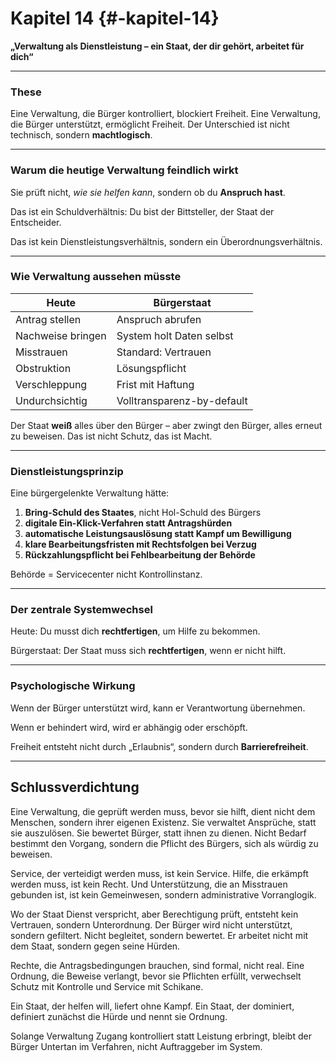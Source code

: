 # Kapitel 14 {#-kapitel-14}

**„Verwaltung als Dienstleistung – ein Staat, der dir gehört, arbeitet für dich“**

---

### These

Eine Verwaltung, die Bürger kontrolliert, blockiert Freiheit.
Eine Verwaltung, die Bürger unterstützt, ermöglicht Freiheit.
Der Unterschied ist nicht technisch, sondern **machtlogisch**.

---

### Warum die heutige Verwaltung feindlich wirkt

Sie prüft nicht, *wie sie helfen kann*,
sondern ob du **Anspruch hast**.

Das ist ein Schuldverhältnis:
Du bist der Bittsteller,
der Staat der Entscheider.

Das ist kein Dienstleistungsverhältnis,
sondern ein Überordnungsverhältnis.

---

### Wie Verwaltung aussehen müsste

| Heute             | Bürgerstaat                |
|-------------------|----------------------------|
| Antrag stellen    | Anspruch abrufen           |
| Nachweise bringen | System holt Daten selbst   |
| Misstrauen        | Standard: Vertrauen        |
| Obstruktion       | Lösungspflicht             |
| Verschleppung     | Frist mit Haftung          |
| Undurchsichtig    | Volltransparenz-by-default |

Der Staat **weiß** alles über den Bürger –
aber zwingt den Bürger, alles erneut zu beweisen.
Das ist nicht Schutz, das ist Macht.

---

### Dienstleistungsprinzip

Eine bürgergelenkte Verwaltung hätte:

1. **Bring-Schuld des Staates**, nicht Hol-Schuld des Bürgers
2. **digitale Ein-Klick-Verfahren statt Antragshürden**
3. **automatische Leistungsauslösung statt Kampf um Bewilligung**
4. **klare Bearbeitungsfristen mit Rechtsfolgen bei Verzug**
5. **Rückzahlungspflicht bei Fehlbearbeitung der Behörde**

Behörde = Servicecenter
nicht Kontrollinstanz.

---

### Der zentrale Systemwechsel

Heute:
Du musst dich **rechtfertigen**, um Hilfe zu bekommen.

Bürgerstaat:
Der Staat muss sich **rechtfertigen**, wenn er nicht hilft.

---

### Psychologische Wirkung

Wenn der Bürger unterstützt wird,
kann er Verantwortung übernehmen.

Wenn er behindert wird,
wird er abhängig oder erschöpft.

Freiheit entsteht nicht durch „Erlaubnis“,
sondern durch **Barrierefreiheit**.

---

## **Schlussverdichtung**

Eine Verwaltung, die geprüft werden muss, bevor sie hilft, dient nicht dem Menschen, sondern ihrer eigenen Existenz.
Sie verwaltet Ansprüche, statt sie auszulösen. Sie bewertet Bürger, statt ihnen zu dienen.
Nicht Bedarf bestimmt den Vorgang, sondern die Pflicht des Bürgers, sich als würdig zu beweisen.

Service, der verteidigt werden muss, ist kein Service.
Hilfe, die erkämpft werden muss, ist kein Recht.
Und Unterstützung, die an Misstrauen gebunden ist, ist kein Gemeinwesen, sondern administrative Vorranglogik.

Wo der Staat Dienst verspricht, aber Berechtigung prüft, entsteht kein Vertrauen, sondern Unterordnung.
Der Bürger wird nicht unterstützt, sondern gefiltert. Nicht begleitet, sondern bewertet.
Er arbeitet nicht mit dem Staat, sondern gegen seine Hürden.

Rechte, die Antragsbedingungen brauchen, sind formal, nicht real.
Eine Ordnung, die Beweise verlangt, bevor sie Pflichten erfüllt, verwechselt Schutz mit Kontrolle und Service mit
Schikane.

Ein Staat, der helfen will, liefert ohne Kampf.
Ein Staat, der dominiert, definiert zunächst die Hürde und nennt sie Ordnung.

Solange Verwaltung Zugang kontrolliert statt Leistung erbringt, bleibt der Bürger Untertan im Verfahren, nicht
Auftraggeber im System.
